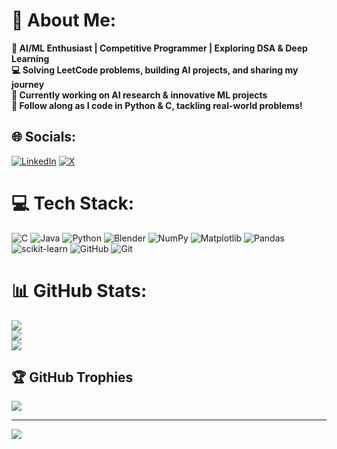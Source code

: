 # 💫 About Me:
**🚀 AI/ML Enthusiast | Competitive Programmer | Exploring DSA & Deep Learning  
💻 Solving LeetCode problems, building AI projects, and sharing my journey  
🔬 Currently working on AI research & innovative ML projects  
📌 Follow along as I code in Python & C, tackling real-world problems!**


## 🌐 Socials:
[![LinkedIn](https://img.shields.io/badge/LinkedIn-%230077B5.svg?logo=linkedin&logoColor=white)](https://linkedin.com/in/www.linkedin.com/in/samar-jamal) [![X](https://img.shields.io/badge/X-black.svg?logo=X&logoColor=white)](https://x.com/samar_jama27633) 

# 💻 Tech Stack:
![C](https://img.shields.io/badge/c-%2300599C.svg?style=flat&logo=c&logoColor=white) ![Java](https://img.shields.io/badge/java-%23ED8B00.svg?style=flat&logo=openjdk&logoColor=white) ![Python](https://img.shields.io/badge/python-3670A0?style=flat&logo=python&logoColor=ffdd54) ![Blender](https://img.shields.io/badge/blender-%23F5792A.svg?style=flat&logo=blender&logoColor=white) ![NumPy](https://img.shields.io/badge/numpy-%23013243.svg?style=flat&logo=numpy&logoColor=white) ![Matplotlib](https://img.shields.io/badge/Matplotlib-%23ffffff.svg?style=flat&logo=Matplotlib&logoColor=black) ![Pandas](https://img.shields.io/badge/pandas-%23150458.svg?style=flat&logo=pandas&logoColor=white) ![scikit-learn](https://img.shields.io/badge/scikit--learn-%23F7931E.svg?style=flat&logo=scikit-learn&logoColor=white) ![GitHub](https://img.shields.io/badge/github-%23121011.svg?style=flat&logo=github&logoColor=white) ![Git](https://img.shields.io/badge/git-%23F05033.svg?style=flat&logo=git&logoColor=white)
# 📊 GitHub Stats:
![](https://github-readme-stats.vercel.app/api?username=Samarcodesinpython&theme=github_dark&hide_border=false&include_all_commits=true&count_private=false)<br/>
![](https://nirzak-streak-stats.vercel.app/?user=Samarcodesinpython&theme=github_dark&hide_border=false)<br/>
![](https://github-readme-stats.vercel.app/api/top-langs/?username=Samarcodesinpython&theme=github_dark&hide_border=false&include_all_commits=true&count_private=false&layout=compact)

## 🏆 GitHub Trophies
![](https://github-profile-trophy.vercel.app/?username=Samarcodesinpython&theme=radical&no-frame=false&no-bg=false&margin-w=4)

---
[![](https://visitcount.itsvg.in/api?id=Samarcodesinpython&icon=0&color=0)](https://visitcount.itsvg.in)

<!-- Proudly created with GPRM ( https://gprm.itsvg.in ) -->
